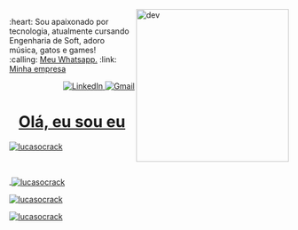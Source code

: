 <a href="#">
    <img 
         src="https://github.com/lucasocrack/lucasocrack/blob/main/assets/giphy.gif" 
         align="right" 
         width="275px" 
         height="auto" 
         title="giphy" 
         alt="dev"
    >
</a>

<p width="500px" >
:heart: Sou apaixonado por tecnologia, atualmente cursando Engenharia de Soft, adoro música, gatos e games!
<br />
:calling: <a href="https://wa.me/5533991448945">Meu Whatsapp.</a>
:link: <a href="https://codesdevs.com/">Minha empresa</a>
</p>

<p align="right">
    <a href="https://www.linkedin.com/in/lucas-ferreira-campos-12146997/">
        <img 
             src="https://img.shields.io/badge/-LinkedIn-blue?style=flat-square&logo=Linkedin&logoColor=white" 
             title="My Social Network" 
             alt="LinkedIn"
        >
    </a>
    <a href="mailto:bhlucascampos@gmail.com">
        <img 
             src="https://img.shields.io/badge/-Gmail-c14438?style=flat-square&logo=Gmail&logoColor=white" 
             title="Send me an email" 
             alt="Gmail"
        >
</p>


<h1 align="center">Olá, eu sou eu</h1>

<p align="left"> <img src="https://komarev.com/ghpvc/?username=lucasocrack&label=Profile%20views&color=0e75b6&style=flat" alt="lucasocrack" /></p><br>

<p>&nbsp;<img align="center" src="https://github-readme-stats.vercel.app/api?username=lucasocrack&show_icons=true&locale=en" alt="lucasocrack" /></p>

<p><img align="center" src="https://github-readme-streak-stats.herokuapp.com/?user=lucasocrack&" alt="lucasocrack" /></p>

<p><img align="center" src="https://github-readme-stats.vercel.app/api/top-langs?username=lucasocrack&show_icons=true&locale=en&layout=compact" alt="lucasocrack" /></p>